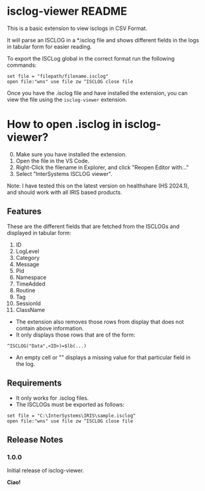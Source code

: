 # isclog-viewer README

This is a basic extension to view isclogs in CSV Format.

It will parse an ISCLOG in a *.isclog file and shows different fields in the logs in tabular form for easier reading.

To export the ISCLog global in the correct format run the following commands:

```ObjectScript
set file = "filepath/filename.isclog" 
open file:"wns" use file zw ^ISCLOG close file
```

Once you have the .isclog file and have installed the extension, you can view the file using the `isclog-viewer` extension.

# How to open .isclog in isclog-viewer?
0. Make sure you have installed the extension.
1. Open the file in the VS Code.
2. Right-Click the filename in Explorer, and click "Reopen Editor with..."
3. Select "InterSystems ISCLOG viewer".

Note: I have tested this on the latest version on healthshare (HS 2024.1), and should work with all IRIS based products.

## Features

These are the different fields that are fetched from the ISCLOGs and displayed in tabular form:
1. ID
2. LogLevel
3. Category
4. Message
5. Pid
6. Namespace
7. TimeAdded
8. Routine
9. Tag
10. SessionId
11. ClassName

- The extension also removes those rows from display that does not contain above information.
- It only displays those rows that are of the form: 
```
^ISCLOG("Data",<ID>)=$lb(...)
```
- An empty cell or "" displays a missing value for that particular field in the log.

## Requirements

- It only works for .isclog files.
- The ISCLOGs must be exported as follows:

```ObjectScript
set file = "C:\InterSystems\IRIS\sample.isclog" 
open file:"wns" use file zw ^ISCLOG close file
```

## Release Notes

### 1.0.0

Initial release of isclog-viewer.

**Ciao!**

